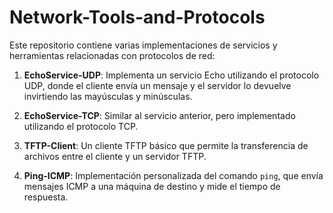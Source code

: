 # Network-Tools-and-Protocols

Este repositorio contiene varias implementaciones de servicios y herramientas relacionadas con protocolos de red:

1. **EchoService-UDP**: Implementa un servicio Echo utilizando el protocolo UDP, donde el cliente envía un mensaje y el servidor lo devuelve invirtiendo las mayúsculas y minúsculas.
   
2. **EchoService-TCP**: Similar al servicio anterior, pero implementado utilizando el protocolo TCP.

3. **TFTP-Client**: Un cliente TFTP básico que permite la transferencia de archivos entre el cliente y un servidor TFTP.

4. **Ping-ICMP**: Implementación personalizada del comando `ping`, que envía mensajes ICMP a una máquina de destino y mide el tiempo de respuesta.
